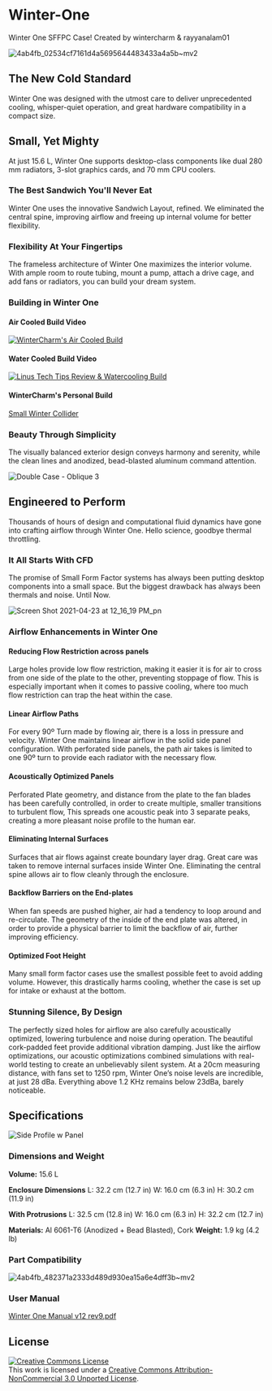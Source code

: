 # Winter-One
Winter One SFFPC Case! Created by wintercharm & rayyanalam01

![4ab4fb_02534cf7161d4a5695644483433a4a5b~mv2](https://user-images.githubusercontent.com/69655870/226226688-f3645d16-e089-48d1-abea-1781f92ecc4e.png)

## The New Cold Standard
Winter One was designed with the utmost care to deliver unprecedented cooling, whisper-quiet operation, and great hardware compatibility in a compact size.

## Small, Yet Mighty
At just 15.6 L, Winter One supports desktop-class components like dual 280 mm radiators, 3-slot graphics cards, and 70 mm CPU coolers.

### The Best Sandwich You'll Never Eat
Winter One uses the innovative Sandwich Layout, refined. We eliminated the central spine, improving airflow and freeing up internal volume for better flexibility.

### Flexibility At Your Fingertips
The frameless architecture of Winter One maximizes the interior volume. With ample room to route tubing, mount a pump, attach a drive cage, and add fans or radiators, you can build your dream system.

### Building in Winter One

#### Air Cooled Build Video

[![WinterCharm's Air Cooled Build](https://img.youtube.com/vi/ClOrqQxKIzM/maxresdefault.jpg)](https://www.youtube.com/watch?v=ClOrqQxKIzM)

#### Water Cooled Build Video

[![Linus Tech Tips Review & Watercooling Build](https://img.youtube.com/vi/BoFxslm6DKY/maxresdefault.jpg)](https://www.youtube.com/watch?v=BoFxslm6DKY)

#### WinterCharm's Personal Build
[Small Winter Collider](https://pcpartpicker.com/b/QjBcCJ)

### Beauty Through Simplicity
The visually balanced exterior design conveys harmony and serenity, while the clean lines and anodized, bead-blasted aluminum command attention.

![Double Case - Oblique 3](https://user-images.githubusercontent.com/69655870/226227090-115b2ce8-94ea-470a-b137-18b5a58b8f48.png)

## Engineered to Perform
Thousands of hours of design and computational fluid dynamics have gone into crafting airflow through Winter One. Hello science, goodbye thermal throttling.

### It All Starts With CFD
The promise of Small Form Factor systems has always been putting desktop components into a small space. But the biggest drawback has always been thermals and noise. Until Now.

![Screen Shot 2021-04-23 at 12_16_19 PM_pn](https://user-images.githubusercontent.com/69655870/226227383-dc302ee0-a118-43de-9b94-db9324d86e85.png)

### Airflow Enhancements in Winter One
#### Reducing Flow Restriction across panels
Large holes provide low flow restriction, making it easier it is for air to cross from one side of the plate to the other, preventing stoppage of flow. This is especially important when it comes to passive cooling, where too much flow restriction can trap the heat within the case.

#### Linear Airflow Paths
For every 90º Turn made by flowing air, there is a loss in pressure and velocity. Winter One maintains linear airflow in the solid side panel configuration. With perforated side panels, the path air takes is limited to one 90º turn to provide each radiator with the necessary flow.

#### Acoustically Optimized Panels
Perforated Plate geometry, and distance from the plate to the fan blades has been carefully controlled, in order to create multiple, smaller transitions to turbulent flow, This spreads one acoustic peak into 3 separate peaks, creating a more pleasant noise profile to the human ear.

#### Eliminating Internal Surfaces
Surfaces that air flows against create boundary layer drag. Great care was taken to remove internal surfaces inside Winter One. Eliminating the central spine allows air to flow cleanly through the enclosure.

#### Backflow Barriers on the End-plates
When fan speeds are pushed higher, air had a tendency to loop around and re-circulate. The geometry of the inside of the end plate was altered, in order to provide a physical barrier to limit the backflow of air, further improving efficiency.

#### Optimized Foot Height
Many small form factor cases use the smallest possible feet to avoid adding volume. However, this drastically harms cooling, whether the case is set up for intake or exhaust at the bottom.

### Stunning Silence, By Design
The perfectly sized holes for airflow are also carefully acoustically optimized, lowering turbulence and noise during operation. The beautiful cork-padded feet provide additional vibration damping. Just like the airflow optimizations, our acoustic optimizations combined simulations with real-world testing to create an unbelievably silent system. At a 20cm measuring distance, with fans set to 1250 rpm, Winter One’s noise levels are incredible, at just 28 dBa. Everything above 1.2 KHz remains below 23dBa, barely noticeable.

## Specifications

![Side Profile w Panel](https://user-images.githubusercontent.com/69655870/226227126-ba805035-2205-4953-a7ee-317ff14b360a.png)

### Dimensions and Weight

**Volume:** 15.6 L

**Enclosure Dimensions**
L: 32.2 cm (12.7 in)
W: 16.0 cm (6.3 in)
H: 30.2 cm (11.9 in)

**With Protrusions**
L: 32.5 cm (12.8 in)
W: 16.0 cm (6.3 in)
H: 32.2 cm (12.7 in)

**Materials:** Al 6061-T6 (Anodized + Bead Blasted), Cork
**Weight:** 1.9 kg (4.2 lb)

### Part Compatibility 
![4ab4fb_482371a2333d489d930ea15a6e4dff3b~mv2](https://user-images.githubusercontent.com/69655870/226226210-0a754b01-1799-4082-8f3e-2a5e6ff83c0e.png)

### User Manual
[Winter One Manual v12 rev9.pdf](https://github.com/wintercharm/Winter-One/files/11012925/Winter.One.Manual.v12.rev9.pdf)

## License 
<a rel="license" href="http://creativecommons.org/licenses/by-nc/3.0/"><img alt="Creative Commons License" style="border-width:0" src="https://i.creativecommons.org/l/by-nc/3.0/88x31.png" /></a><br />This work is licensed under a <a rel="license" href="http://creativecommons.org/licenses/by-nc/3.0/">Creative Commons Attribution-NonCommercial 3.0 Unported License</a>.
